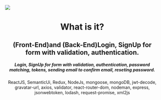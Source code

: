 <img src="https://github.com/YKalashnikov/Book/blob/master/react%20gif.gif"/>
<h1 align="center">What is it?</h1>
<h2 align="center"> (Front-End)and (Back-End)Login, SignUp for form with validation, authentication.</h2>
<h5 align="center">Login, SignUp for form with validation, authentication, password matching, tokens, sending email to confirm email, reseting password. </h5>
<p align="center">ReactJS, SemanticUi, Redux, NodeJs, mongoose, mongoDB, jwt-decode, gravatar-url, axios, validator, react-router-dom, nodeman, express, jsonwebtoken, lodash, request-promise, xml2js</p> 
